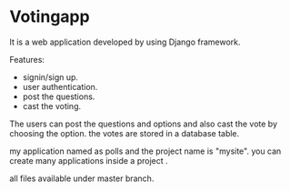 # Votingapp
It is a web application developed by using Django framework.

Features:
- signin/sign up.
- user authentication.
- post the questions.
- cast the voting.

The users can post the questions and options and also cast the vote by choosing the option. the votes are stored in a database table.

my application named as polls and the project name is "mysite".
you can create many applications inside a project .


all files available under master branch.
